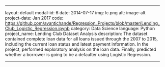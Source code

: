 
---
layout: default
modal-id: 6
date: 2014-07-17
img: lc.png
alt: image-alt
project-date: Jan 2017
code: https://github.com/avantichande/Regression_Projects/blob/master/Lending_Club_Logistic_Regression.ipynb
category: Data Science
language: Python
project_name:  Lending Club Dataset Analysis
description: The dataset contained complete loan data for all loans issued through the 2007 to 2015, including the current loan status and latest payment information. In the project, performed exploratory analysis on the loan data. Finally, predicted whether a borrower is going to be a defaulter using Logistic Regression.

---
